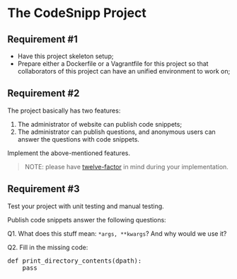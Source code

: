 # The CodeSnipp Project

## Requirement #1

* Have this project skeleton setup;
* Prepare either a Dockerfile or a Vagrantfile for this project so that collaborators of this project can have an unified environment to work on;

## Requirement #2 

The project basically has two features:

1. The administrator of website can publish code snippets;
2. The administrator can publish questions, and anonymous users can answer the questions with code snippets. 

Implement the above-mentioned features.

> NOTE: please have [twelve-factor](http://12factor.net/) in mind during your implementation.

## Requirement #3

Test your project with unit testing and manual testing.

Publish code snippets answer the following questions:

Q1. What does this stuff mean: `*args, **kwargs`? And why would we use it?

Q2. Fill in the missing code:

<pre>
def print_directory_contents(dpath):
    pass
</pre>
